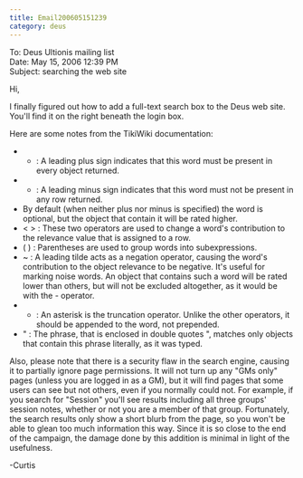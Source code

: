 ```yaml
---
title: Email200605151239
category: deus
---
```

To: Deus Ultionis mailing list
<br>Date: May 15, 2006 12:39 PM
<br>Subject: searching the web site

Hi,

I finally figured out how to add a full-text search box to the Deus web site. You'll find it on the right beneath the login box.

Here are some notes from the TikiWiki documentation:

* + : A leading plus sign indicates that this word must be present in every object returned.
* - : A leading minus sign indicates that this word must not be present in any row returned.
* By default (when neither plus nor minus is specified) the word is optional, but the object that contain it will be rated higher.
* &lt; &gt; : These two operators are used to change a word's contribution to the relevance value that is assigned to a row.
* ( ) : Parentheses are used to group words into subexpressions.
* ~ : A leading tilde acts as a negation operator, causing the word's contribution to the object relevance to be negative. It's useful for marking noise words. An object that contains such a word will be rated lower than others, but will not be excluded altogether, as it would be with the - operator.
* * : An asterisk is the truncation operator. Unlike the other operators, it should be appended to the word, not prepended.
* &quot; : The phrase, that is enclosed in double quotes &quot;, matches only objects that contain this phrase literally, as it was typed.

Also, please note that there is a security flaw in the search engine, causing it to partially ignore page permissions. It will not turn up any &quot;GMs only&quot; pages (unless you are logged in as a GM), but it will find pages that some users can see but not others, even if you normally could not. For example, if you search for &quot;Session&quot; you'll see results including all three groups' session notes, whether or not you are a member of that group. Fortunately, the search results only show a short blurb from the page, so you won't be able to glean too much information this way. Since it is so close to the end of the campaign, the damage done by this addition is minimal in light of the usefulness.

-Curtis
